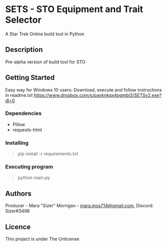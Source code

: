 # SETS - STO Equipment and Trait Selector
A Star Trek Online build tool in Python

## Description

Pre-alpha version of build tool for STO

## Getting Started

Easy way for Windows 10 users: Download, execute and follow instructions in readme.txt
https://www.dropbox.com/s/pavknkqx4pgmbl3/SETSv2.exe?dl=0

### Dependencies

* Pillow
* requests-html

### Installing

> pip install -r requirements.txt

### Executing program

> python main.py

## Authors

Producer - Mara "Sizer" Morrigan - mara.mos714@gmail.com, Discord: Sizer#3498
 
## Licence

This project is under The Unlicense


